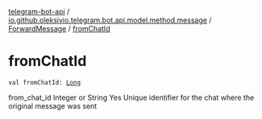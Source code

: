 [telegram-bot-api](../../index.md) / [io.github.oleksivio.telegram.bot.api.model.method.message](../index.md) / [ForwardMessage](index.md) / [fromChatId](./from-chat-id.md)

# fromChatId

`val fromChatId: `[`Long`](https://kotlinlang.org/api/latest/jvm/stdlib/kotlin/-long/index.html)

from_chat_id Integer or String Yes Unique identifier for the chat where the original message was sent

